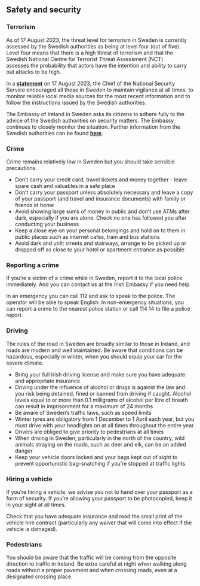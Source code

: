 ## Safety and security

### **Terrorism**

As of 17 August 2023, the threat level for terrorism in Sweden is currently assessed by the Swedish authorities as being at level four (out of five). Level four means that there is a high threat of terrorism and that the Swedish National Centre for Terrorist Threat Assessment (NCT) assesses the probability that actors have the intention and ability to carry out attacks to be high.

In a [**statement**](https://www.sakerhetspolisen.se/ovriga-sidor/nyheter/nyheter/2023-08-17-hojning-av-terrorhotnivan-till-hogt-hot.html) on 17 August 2023, the Chief of the National Security Service encouraged all those in Sweden to maintain vigilance at all times, to monitor reliable local media sources for the most recent information and to follow the instructions issued by the Swedish authorities.

The Embassy of Ireland in Sweden asks its citizens to adhere fully to the advice of the Swedish authorities on security matters. The Embassy continues to closely monitor the situation. Further information from the Swedish authorities can be found [**here**](https://www.krisinformation.se/en).

### **Crime**

Crime remains relatively low in Sweden but you should take sensible precautions.

* Don’t carry your credit card, travel tickets and money together - leave spare cash and valuables in a safe place
* Don’t carry your passport unless absolutely necessary and leave a copy of your passport (and travel and insurance documents) with family or friends at home
* Avoid showing large sums of money in public and don’t use ATMs after dark, especially if you are alone. Check no one has followed you after conducting your business
* Keep a close eye on your personal belongings and hold on to them in public places such as internet cafes, train and bus stations
* Avoid dark and unlit streets and stairways, arrange to be picked up or dropped off as close to your hotel or apartment entrance as possible

### **Reporting a crime**

If you’re a victim of a crime while in Sweden, report it to the local police immediately. And you can contact us at the Irish Embassy if you need help.

In an emergency you can call 112 and ask to speak to the police. The operator will be able to speak English. In non-emergency situations, you can report a crime to the nearest police station or call 114 14 to file a police report.

### **Driving**

The rules of the road in Sweden are broadly similar to those in Ireland, and roads are modern and well maintained. Be aware that conditions can be hazardous, especially in winter, when you should equip your car for the severe climate.

* Bring your full Irish driving license and make sure you have adequate and appropriate insurance
* Driving under the influence of alcohol or drugs is against the law and you risk being detained, fined or banned from driving if caught. Alcohol levels equal to or more than 0.1 milligrams of alcohol per litre of breath can result in imprisonment for a maximum of 24 months
* Be aware of Sweden’s traffic laws, such as speed limits
* Winter tyres are obligatory from 1 December to 1 April each year, but you must drive with your headlights on at all times throughout the entire year
* Drivers are obliged to give priority to pedestrians at all times
* When driving in Sweden, particularly in the north of the country, wild animals straying on the roads, such as deer and elk, can be an added danger
* Keep your vehicle doors locked and your bags kept out of sight to prevent opportunistic bag-snatching if you’re stopped at traffic lights

### **Hiring a vehicle**

If you’re hiring a vehicle, we advise you not to hand over your passport as a form of security. If you’re allowing your passport to be photocopied, keep it in your sight at all times.

Check that you have adequate insurance and read the small print of the vehicle hire contract (particularly any waiver that will come into effect if the vehicle is damaged).

### **Pedestrians**

You should be aware that the traffic will be coming from the opposite direction to traffic in Ireland. Be extra careful at night when walking along roads without a proper pavement and when crossing roads, even at a designated crossing place.